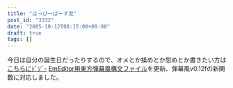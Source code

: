 ```yaml
---
title: "はっぴーばーす泥"
post_id: "3332"
date: "2005-10-12T08:15:00+09:00"
draft: true
tags: []
---
```



今日は自分の誕生日だったりするので、オメとか揉めとか怨めとか書きたい方は[こちらにﾄﾞｿﾞｰ](https://twitter.com/danmaq) [EmEditor用東方弾幕風構文ファイル](/emeditor-danmakufu)を更新、弾幕風v0.12fの新関数に対応しました。
